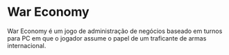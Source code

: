 War Economy
===========

War Economy é um jogo de administração de negócios baseado em turnos para PC
em que o jogador assume o papel de um traficante de armas internacional.

